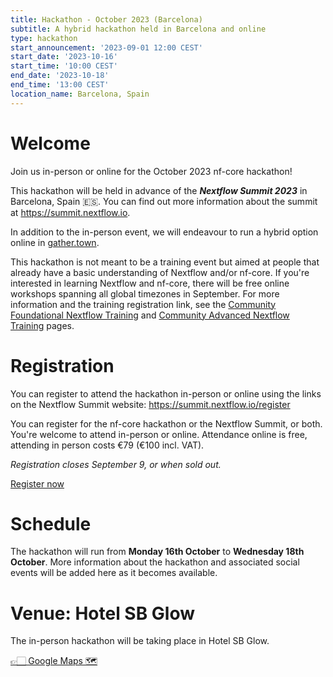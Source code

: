 ```yaml
---
title: Hackathon - October 2023 (Barcelona)
subtitle: A hybrid hackathon held in Barcelona and online
type: hackathon
start_announcement: '2023-09-01 12:00 CEST'
start_date: '2023-10-16'
start_time: '10:00 CEST'
end_date: '2023-10-18'
end_time: '13:00 CEST'
location_name: Barcelona, Spain
---
```


# Welcome

Join us in-person or online for the October 2023 nf-core hackathon!

This hackathon will be held in advance of the _**Nextflow Summit 2023**_ in Barcelona, Spain 🇪🇸. You can find out more information about the summit at <https://summit.nextflow.io>.

In addition to the in-person event, we will endeavour to run a hybrid option online in [gather.town](https://gather.town/).

This hackathon is not meant to be a training event but aimed at people that already have a basic understanding of Nextflow and/or nf-core.
If you're interested in learning Nextflow and nf-core, there will be free online workshops spanning all global timezones in September.
For more information and the training registration link, see the [Community Foundational Nextflow Training](https://nf-co.re/events/2023/training-basic-2023) and [Community Advanced Nextflow Training](https://nf-co.re/events/2023/training-sept-2023) pages.

# Registration

You can register to attend the hackathon in-person or online using the links on the Nextflow Summit website: <https://summit.nextflow.io/register>

You can register for the nf-core hackathon or the Nextflow Summit, or both. You're welcome to attend in-person or online.
Attendance online is free, attending in person costs €79 (€100 incl. VAT).

*Registration closes September 9, or when sold out.*

<a class="btn btn-success btn-lg mb-3" href="https://summit.nextflow.io/register/"><i class="fa-solid fa-id-card me-2"></i> Register now</a>

# Schedule

The hackathon will run from **Monday 16th October** to **Wednesday 18th October**.
More information about the hackathon and associated social events will be added here as it becomes available.

# Venue: Hotel SB Glow

The in-person hackathon will be taking place in Hotel SB Glow.

[👉🏻 Google Maps 🗺️](https://goo.gl/maps/6uKCKkbciLAR5qgSA)
